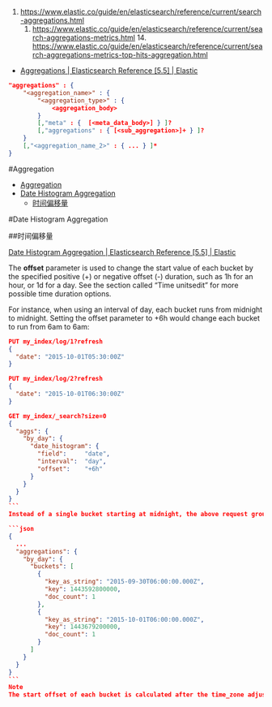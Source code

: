 

1. https://www.elastic.co/guide/en/elasticsearch/reference/current/search-aggregations.html
    1. https://www.elastic.co/guide/en/elasticsearch/reference/current/search-aggregations-metrics.html
        14. https://www.elastic.co/guide/en/elasticsearch/reference/current/search-aggregations-metrics-top-hits-aggregation.html

* [Aggregations | Elasticsearch Reference [5.5] | Elastic ](https://www.elastic.co/guide/en/elasticsearch/reference/current/search-aggregations.html)

```json
"aggregations" : {
    "<aggregation_name>" : {
        "<aggregation_type>" : {
            <aggregation_body>
        }
        [,"meta" : {  [<meta_data_body>] } ]?
        [,"aggregations" : { [<sub_aggregation>]+ } ]?
    }
    [,"<aggregation_name_2>" : { ... } ]*
}
```

#Aggregation

<!-- @import "[TOC]" {cmd:"toc", depthFrom:1, depthTo:6, orderedList:false} -->
<!-- code_chunk_output -->

* [Aggregation](#aggregation)
* [Date Histogram Aggregation](#date-histogram-aggregation)
	* [时间偏移量](#时间偏移量)

<!-- /code_chunk_output -->


#Date Histogram Aggregation

##时间偏移量

[Date Histogram Aggregation | Elasticsearch Reference [5.5] | Elastic ](https://www.elastic.co/guide/en/elasticsearch/reference/current/search-aggregations-bucket-datehistogram-aggregation.html)


The **offset** parameter is used to change the start value of each bucket by the specified positive (+) or negative offset (-) duration, such as 1h for an hour, or 1d for a day. See the section called “Time unitsedit” for more possible time duration options.

For instance, when using an interval of day, each bucket runs from midnight to midnight. Setting the offset parameter to +6h would change each bucket to run from 6am to 6am:

````json
PUT my_index/log/1?refresh
{
  "date": "2015-10-01T05:30:00Z"
}

PUT my_index/log/2?refresh
{
  "date": "2015-10-01T06:30:00Z"
}

GET my_index/_search?size=0
{
  "aggs": {
    "by_day": {
      "date_histogram": {
        "field":     "date",
        "interval":  "day",
        "offset":    "+6h"
      }
    }
  }
}
```
Instead of a single bucket starting at midnight, the above request groups the documents into buckets starting at 6am:

```json
{
  ...
  "aggregations": {
    "by_day": {
      "buckets": [
        {
          "key_as_string": "2015-09-30T06:00:00.000Z",
          "key": 1443592800000,
          "doc_count": 1
        },
        {
          "key_as_string": "2015-10-01T06:00:00.000Z",
          "key": 1443679200000,
          "doc_count": 1
        }
      ]
    }
  }
}
```
Note
The start offset of each bucket is calculated after the time_zone adjustments have been made.